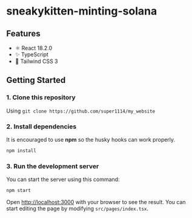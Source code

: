 # sneakykitten-minting-solana

## Features

- ⚛️ React 18.2.0 
- ✨ TypeScript
- 💨 Tailwind CSS 3

## Getting Started

### 1. Clone this repository
  
  Using `git clone https://github.com/super1114/my_website`

### 2. Install dependencies

It is encouraged to use **npm** so the husky hooks can work properly.

```bash
npm install
```

### 3. Run the development server

You can start the server using this command:

```bash
npm start
```

Open [http://localhost:3000](http://localhost:3000) with your browser to see the result. You can start editing the page by modifying `src/pages/index.tsx`.

